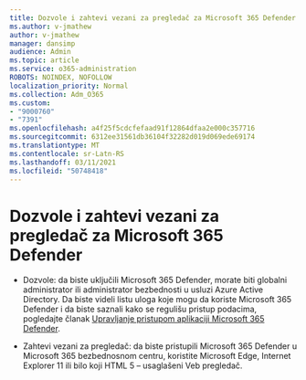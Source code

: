 ```yaml
---
title: Dozvole i zahtevi vezani za pregledač za Microsoft 365 Defender
ms.author: v-jmathew
author: v-jmathew
manager: dansimp
audience: Admin
ms.topic: article
ms.service: o365-administration
ROBOTS: NOINDEX, NOFOLLOW
localization_priority: Normal
ms.collection: Adm_O365
ms.custom:
- "9000760"
- "7391"
ms.openlocfilehash: a4f25f5cdcfefaad91f12864dfaa2e000c357716
ms.sourcegitcommit: 6312ee31561db36104f32282d019d069ede69174
ms.translationtype: MT
ms.contentlocale: sr-Latn-RS
ms.lasthandoff: 03/11/2021
ms.locfileid: "50748418"
---
```

# <a name="permissions-and-browser-related-requirements-for-microsoft-365-defender"></a>Dozvole i zahtevi vezani za pregledač za Microsoft 365 Defender

- Dozvole: da biste uključili Microsoft 365 Defender, morate biti globalni administrator ili administrator bezbednosti u usluzi Azure Active Directory. Da biste videli listu uloga koje mogu da koriste Microsoft 365 Defender i da biste saznali kako se regulišu pristup podacima, pogledajte članak [Upravljanje pristupom aplikaciji Microsoft 365 Defender](https://go.microsoft.com/fwlink/?linkid=2143626).

- Zahtevi vezani za pregledač: da biste pristupili Microsoft 365 Defender u Microsoft 365 bezbednosnom centru, koristite Microsoft Edge, Internet Explorer 11 ili bilo koji HTML 5 – usaglašeni Veb pregledač.
